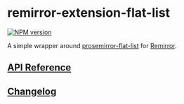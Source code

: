 # remirror-extension-flat-list

[![NPM version](https://img.shields.io/npm/v/remirror-extension-flat-list?color=a1b858&style=flat-square)](https://www.npmjs.com/package/remirror-extension-flat-list)

A simple wrapper around [prosemirror-flat-list](https://github.com/ocavue/prosemirror-flat-list) for [Remirror](https://github.com/remirror/remirror).

## [API Reference](https://doc.deno.land/https://esm.sh/remirror-extension-flat-list)

## [Changelog](https://github.com/ocavue/prosemirror-flat-list/blob/master/packages/remirror-extension/CHANGELOG.md)
